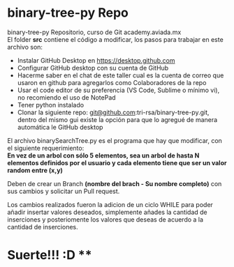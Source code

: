 # **binary-tree-py Repo**
binary-tree-py Repositorio, curso de Git academy.aviada.mx  
El folder **src** contiene el código a modificar, los pasos para trabajar en este archivo son:  
* Instalar GitHub Desktop en https://desktop.github.com
* Configurar GitHub desktop con su cuenta de GitHub
* Hacerme saber en el chat de este taller cual es la cuenta de correo que usaron en github para agregarlos como Colaboradores de la repo
* Usar el code editor de su preferencia (VS Code, Sublime o mínimo vi), no recomiendo el uso de NotePad
* Tener python instalado
* Clonar la siguiente repo: git@github.com:tri-rsa/binary-tree-py.git, dentro del mismo gui existe la opción para que lo agregué de manera automática le GitHub desktop  
  
El archivo binarySearchTree.py es el programa que hay que modificar, con el siguiente requerimiento:  
**En vez de un arbol con sólo 5 elementos, sea un arbol de hasta N elementos definidos por el usuario y cada elemento tiene que ser un valor random entre (x,y)**  

Deben de crear un Branch **(nombre del brach - Su nombre completo)** con sus cambios y solicitar un Pull request.  

Los cambios realizados fueron la adicion de un ciclo WHILE para poder añadir insertar valores deseados, simplemente añades la cantidad de inserciones y posteriomente los valores que deseas de acuerdo a la cantidad de inserciones.

# 
# Suerte!!! :D **
